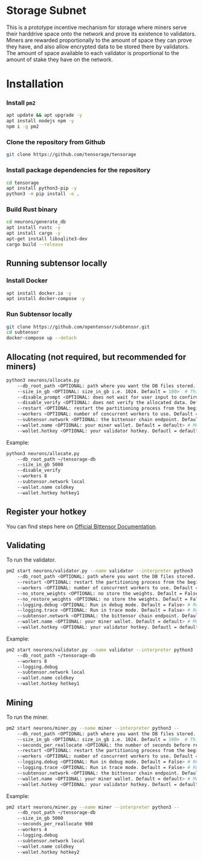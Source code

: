 # Storage Subnet
This is a prototype incentive mechanism for storage where miners serve their harddrive space onto the network and prove its existence to validators. Miners are rewarded proportionally to the amount of space they can prove they have, and also allow encrypted data to be stored there by validators. The amount of space available to each validator is proportional to the amount of stake they have on the network.


# Installation

### Install `pm2`
```bash
apt update && apt upgrade -y
apt install nodejs npm -y
npm i -g pm2
```

### Clone the repository from Github
```bash
git clone https://github.com/tensorage/tensorage
```

### Install package dependencies for the repository
```bash
cd tensorage
apt install python3-pip -y
python3 -m pip install -e .
```

### Build Rust binary
```bash
cd neurons/generate_db
apt install rustc -y
apt install cargo -y
apt-get install libsqlite3-dev
cargo build --release
```

## Running subtensor locally

### Install Docker
```bash
apt install docker.io -y
apt install docker-compose -y
```

### Run Subtensor locally
```bash
git clone https://github.com/opentensor/subtensor.git
cd subtensor
docker-compose up --detach
```

## Allocating (not required, but recommended for miners)
```bash
python3 neurons/allocate.py
    --db_root_path <OPTIONAL: path where you want the DB files stored. Default = ~/tensorage-db>  # This is where the partition will be created storing network data.
    --size_in_gb <OPTIONAL: size_in_gb i.e. 1024. Default = 100>  # This is the default size to store data.
    --disable_prompt <OPTIONAL: does not wait for user input to confirm the allocation. Default = False> # If True, the partitioning process will not wait for user input to confirm the allocation.
    --disable_verify <OPTIONAL: does not verify the allocated data. Default = False> # If True, the partitioning process verify all data allocated.
    --restart <OPTIONAL: restart the partitioning process from the beginning, otherwise restarts from the last created chunk. Default = False> # If true, the partitioning process restarts instead using a checkpoint.
    --workers <OPTIONAL: number of concurrent workers to use. Default = 256> # The number of concurrent workers to use to generate the partition.
    --subtensor.network <OPTIONAL: the bittensor chain endpoint. Default = finney> # The chain endpoint to use to generate the partition.
    --wallet.name <OPTIONAL: your miner wallet. Default = default> # Must be created using the bittensor-cli, btcli w new_coldkey.
    --wallet.hotkey <OPTIONAL: your validator hotkey. Defautl = default> # Must be created using the bittensor-cli, btcli w new_hotkey.
```

Example:
```bash
python3 neurons/allocate.py
    --db_root_path ~/tensorage-db
    --size_in_gb 5000
    --disable_verify
    --workers 8
    --subtensor.network local
    --wallet.name coldkey
    --wallet.hotkey hotkey1
```

## Register your hotkey
You can find steps here on [Official Bittensor Documentation](https://docs.bittensor.com/subnets/register-and-participate]).

## Validating
To run the validator.
```bash
pm2 start neurons/validator.py --name validator --interpreter python3 -- 
    --db_root_path <OPTIONAL: path where you want the DB files stored. Default = ~/tensorage-db>  # This is where the partition will be created storing network data.
    --restart <OPTIONAL: restart the partitioning process from the beginning, otherwise restarts from the last created chunk. Default = False> # If true, the partitioning process restarts instead using a checkpoint.
    --workers <OPTIONAL: number of concurrent workers to use. Default = 256> # The number of concurrent workers to use to generate the partition.
    --no_store_weights <OPTIONAL: no store the weights. Default = False> # If you don't want to store the weights on your harddrive.
    --no_restore_weights <OPTIONAL: no store the weights. Default = False> # If you don't want to restore the weights by old runs from your harddrive.
    --logging.debug <OPTIONAL: Run in debug mode. Default = False> # Run in debug mode.
    --logging.trace <OPTIONAL: Run in trace mode. Default = False> # Run in trace mode.
    --subtensor.network <OPTIONAL: the bittensor chain endpoint. Default = finney> # The chain endpoint to use to generate the partition.
    --wallet.name <OPTIONAL: your miner wallet. Default = default> # Must be created using the bittensor-cli, btcli w new_coldkey.
    --wallet.hotkey <OPTIONAL: your validator hotkey. Defautl = default> # Must be created using the bittensor-cli, btcli w new_hotkey.
```

Example:
```bash
pm2 start neurons/validator.py --name validator --interpreter python3 -- 
    --db_root_path ~/tensorage-db
    --workers 8
    --logging.debug
    --subtensor.network local
    --wallet.name coldkey
    --wallet.hotkey hotkey1
```

## Mining

To run the miner.
```bash
pm2 start neurons/miner.py --name miner --interpreter python3 --
    --db_root_path <OPTIONAL: path where you want the DB files stored. Default = ~/tensorage-db>  # This is where the partition will be created storing network data.
    --size_in_gb <OPTIONAL: size_in_gb i.e. 1024. Default = 100>  # This is the default size to store data.
    --seconds_per_reallocate <OPTIONAL: the number of seconds before reallocating. Default = 600> # This is the time between space updates based on changes to the subnet hotkeys.
    --restart <OPTIONAL: restart the partitioning process from the beginning, otherwise restarts from the last created chunk. Default = False> # If true, the partitioning process restarts instead using a checkpoint.
    --workers <OPTIONAL: number of concurrent workers to use. Default = 256> # The number of concurrent workers to use to generate the partition.
    --logging.debug <OPTIONAL: Run in debug mode. Default = False> # Run in debug mode.
    --logging.trace <OPTIONAL: Run in trace mode. Default = False> # Run in trace mode.
    --subtensor.network <OPTIONAL: the bittensor chain endpoint. Default = finney> # The chain endpoint to use to generate the partition.
    --wallet.name <OPTIONAL: your miner wallet. Default = default> # Must be created using the bittensor-cli, btcli w new_coldkey.
    --wallet.hotkey <OPTIONAL: your validator hotkey. Defautl = default> # Must be created using the bittensor-cli, btcli w new_hotkey.
```

Example:
```bash
pm2 start neurons/miner.py --name miner --interpreter python3 --
    --db_root_path ~/tensorage-db
    --size_in_gb 5000
    --seconds_per_reallocate 900
    --workers 4
    --logging.debug
    --subtensor.network local
    --wallet.name coldkey
    --wallet.hotkey hotkey2
```
